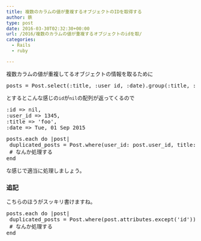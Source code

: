 ```yaml
---
title: 複数のカラムの値が重複するオブジェクトのIDを取得する
author: 鉄
type: post
date: 2016-03-30T02:32:30+00:00
url: /2016/複数のカラムの値が重複するオブジェクトのidを取/
categories:
  - Rails
  - ruby

---
```

複数カラムの値が重複してるオブジェクトの情報を取るために

<pre class="lang:ruby decode:true " >posts = Post.select(:title, :user_id, :date).group(:title, :user_id, :date).having("count(*) &gt; 1").all</pre>

とするとこんな感じの`id`が`nil`の配列が返ってくるので

<pre class="lang:ruby decode:true " >:id =&gt; nil,
:user_id =&gt; 1345,
:title =&gt; 'foo',
:date =&gt; Tue, 01 Sep 2015</pre>

<pre class="lang:ruby decode:true " >posts.each do |post|
 duplicated_posts = Post.where(user_id: post.user_id, title: post.title, date: post.date)
 # なんか処理する
end</pre>

な感じで適当に処理しましょう。

### 追記

こちらのほうがスッキリ書けますね。

<pre class="lang:ruby decode:true " >posts.each do |post|
 duplicated_posts = Post.where(post.attributes.except('id'))
 # なんか処理する
end</pre>

